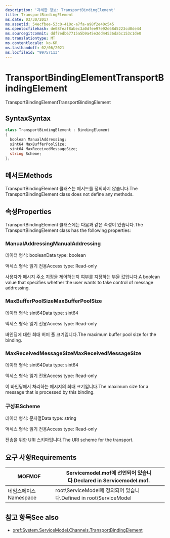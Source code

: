 ```yaml
---
description: '자세한 정보: TransportBindingElement'
title: TransportBindingElement
ms.date: 03/30/2017
ms.assetid: 54ecfbee-53c0-410c-a7fa-a98f2e40c545
ms.openlocfilehash: de08feaf8abec3a0dfee97e92d68d5223cd0de44
ms.sourcegitcommit: ddf7edb67715a5b9a45e3dd44536dabc153c1de0
ms.translationtype: MT
ms.contentlocale: ko-KR
ms.lasthandoff: 02/06/2021
ms.locfileid: "99757113"
---
```

# <a name="transportbindingelement"></a><span data-ttu-id="9e20a-103">TransportBindingElement</span><span class="sxs-lookup"><span data-stu-id="9e20a-103">TransportBindingElement</span></span>

<span data-ttu-id="9e20a-104">TransportBindingElement</span><span class="sxs-lookup"><span data-stu-id="9e20a-104">TransportBindingElement</span></span>  
  
## <a name="syntax"></a><span data-ttu-id="9e20a-105">Syntax</span><span class="sxs-lookup"><span data-stu-id="9e20a-105">Syntax</span></span>  
  
```csharp
class TransportBindingElement : BindingElement  
{  
  boolean ManualAddressing;  
  sint64 MaxBufferPoolSize;  
  sint64 MaxReceivedMessageSize;  
  string Scheme;  
};  
```  
  
## <a name="methods"></a><span data-ttu-id="9e20a-106">메서드</span><span class="sxs-lookup"><span data-stu-id="9e20a-106">Methods</span></span>  

 <span data-ttu-id="9e20a-107">TransportBindingElement 클래스는 메서드를 정의하지 않습니다.</span><span class="sxs-lookup"><span data-stu-id="9e20a-107">The TransportBindingElement class does not define any methods.</span></span>  
  
## <a name="properties"></a><span data-ttu-id="9e20a-108">속성</span><span class="sxs-lookup"><span data-stu-id="9e20a-108">Properties</span></span>  

 <span data-ttu-id="9e20a-109">TransportBindingElement 클래스에는 다음과 같은 속성이 있습니다.</span><span class="sxs-lookup"><span data-stu-id="9e20a-109">The TransportBindingElement class has the following properties:</span></span>  
  
### <a name="manualaddressing"></a><span data-ttu-id="9e20a-110">ManualAddressing</span><span class="sxs-lookup"><span data-stu-id="9e20a-110">ManualAddressing</span></span>  

 <span data-ttu-id="9e20a-111">데이터 형식: boolean</span><span class="sxs-lookup"><span data-stu-id="9e20a-111">Data type: boolean</span></span>  
  
 <span data-ttu-id="9e20a-112">액세스 형식: 읽기 전용</span><span class="sxs-lookup"><span data-stu-id="9e20a-112">Access type: Read-only</span></span>  
  
 <span data-ttu-id="9e20a-113">사용자가 메시지 주소 지정을 제어하는지 여부를 지정하는 부울 값입니다.</span><span class="sxs-lookup"><span data-stu-id="9e20a-113">A boolean value that specifies whether the user wants to take control of message addressing.</span></span>  
  
### <a name="maxbufferpoolsize"></a><span data-ttu-id="9e20a-114">MaxBufferPoolSize</span><span class="sxs-lookup"><span data-stu-id="9e20a-114">MaxBufferPoolSize</span></span>  

 <span data-ttu-id="9e20a-115">데이터 형식: sint64</span><span class="sxs-lookup"><span data-stu-id="9e20a-115">Data type: sint64</span></span>  
  
 <span data-ttu-id="9e20a-116">액세스 형식: 읽기 전용</span><span class="sxs-lookup"><span data-stu-id="9e20a-116">Access type: Read-only</span></span>  
  
 <span data-ttu-id="9e20a-117">바인딩에 대한 최대 버퍼 풀 크기입니다.</span><span class="sxs-lookup"><span data-stu-id="9e20a-117">The maximum buffer pool size for the binding.</span></span>  
  
### <a name="maxreceivedmessagesize"></a><span data-ttu-id="9e20a-118">MaxReceivedMessageSize</span><span class="sxs-lookup"><span data-stu-id="9e20a-118">MaxReceivedMessageSize</span></span>  

 <span data-ttu-id="9e20a-119">데이터 형식: sint64</span><span class="sxs-lookup"><span data-stu-id="9e20a-119">Data type: sint64</span></span>  
  
 <span data-ttu-id="9e20a-120">액세스 형식: 읽기 전용</span><span class="sxs-lookup"><span data-stu-id="9e20a-120">Access type: Read-only</span></span>  
  
 <span data-ttu-id="9e20a-121">이 바인딩에서 처리하는 메시지의 최대 크기입니다.</span><span class="sxs-lookup"><span data-stu-id="9e20a-121">The maximum size for a message that is processed by this binding.</span></span>  
  
### <a name="scheme"></a><span data-ttu-id="9e20a-122">구성표</span><span class="sxs-lookup"><span data-stu-id="9e20a-122">Scheme</span></span>  

 <span data-ttu-id="9e20a-123">데이터 형식: 문자열</span><span class="sxs-lookup"><span data-stu-id="9e20a-123">Data type: string</span></span>  
  
 <span data-ttu-id="9e20a-124">액세스 형식: 읽기 전용</span><span class="sxs-lookup"><span data-stu-id="9e20a-124">Access type: Read-only</span></span>  
  
 <span data-ttu-id="9e20a-125">전송을 위한 URI 스키마입니다.</span><span class="sxs-lookup"><span data-stu-id="9e20a-125">The URI scheme for the transport.</span></span>  
  
## <a name="requirements"></a><span data-ttu-id="9e20a-126">요구 사항</span><span class="sxs-lookup"><span data-stu-id="9e20a-126">Requirements</span></span>  
  
|<span data-ttu-id="9e20a-127">MOF</span><span class="sxs-lookup"><span data-stu-id="9e20a-127">MOF</span></span>|<span data-ttu-id="9e20a-128">Servicemodel.mof에 선언되어 있습니다.</span><span class="sxs-lookup"><span data-stu-id="9e20a-128">Declared in Servicemodel.mof.</span></span>|  
|---------|-----------------------------------|  
|<span data-ttu-id="9e20a-129">네임스페이스</span><span class="sxs-lookup"><span data-stu-id="9e20a-129">Namespace</span></span>|<span data-ttu-id="9e20a-130">root\ServiceModel에 정의되어 있습니다.</span><span class="sxs-lookup"><span data-stu-id="9e20a-130">Defined in root\ServiceModel</span></span>|  
  
## <a name="see-also"></a><span data-ttu-id="9e20a-131">참고 항목</span><span class="sxs-lookup"><span data-stu-id="9e20a-131">See also</span></span>

- <xref:System.ServiceModel.Channels.TransportBindingElement>
